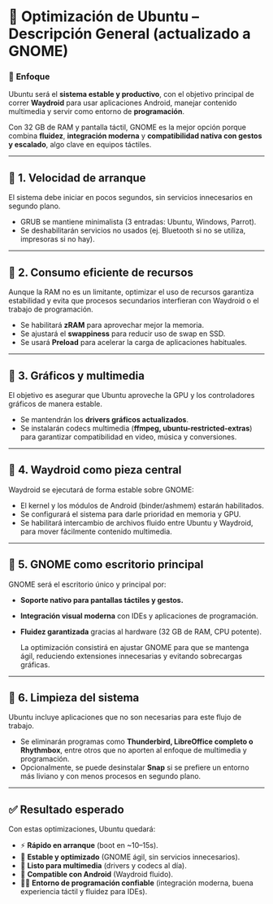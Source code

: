 # 🌿 Optimización de Ubuntu – Descripción General (actualizado a GNOME)

### 🎯 **Enfoque**

Ubuntu será el **sistema estable y productivo**, con el objetivo principal de correr **Waydroid** para usar aplicaciones Android, manejar contenido multimedia y servir como entorno de **programación**.

Con 32 GB de RAM y pantalla táctil, GNOME es la mejor opción porque combina **fluidez**, **integración moderna** y **compatibilidad nativa con gestos y escalado**, algo clave en equipos táctiles.

---

## 🔹 1. Velocidad de arranque

El sistema debe iniciar en pocos segundos, sin servicios innecesarios en segundo plano.

- GRUB se mantiene minimalista (3 entradas: Ubuntu, Windows, Parrot).
- Se deshabilitarán servicios no usados (ej. Bluetooth si no se utiliza, impresoras si no hay).

---

## 🔹 2. Consumo eficiente de recursos

Aunque la RAM no es un limitante, optimizar el uso de recursos garantiza estabilidad y evita que procesos secundarios interfieran con Waydroid o el trabajo de programación.

- Se habilitará **zRAM** para aprovechar mejor la memoria.
- Se ajustará el **swappiness** para reducir uso de swap en SSD.
- Se usará **Preload** para acelerar la carga de aplicaciones habituales.

---

## 🔹 3. Gráficos y multimedia

El objetivo es asegurar que Ubuntu aproveche la GPU y los controladores gráficos de manera estable.

- Se mantendrán los **drivers gráficos actualizados**.
- Se instalarán codecs multimedia (**ffmpeg, ubuntu-restricted-extras**) para garantizar compatibilidad en video, música y conversiones.

---

## 🔹 4. Waydroid como pieza central

Waydroid se ejecutará de forma estable sobre GNOME:

- El kernel y los módulos de Android (binder/ashmem) estarán habilitados.
- Se configurará el sistema para darle prioridad en memoria y GPU.
- Se habilitará intercambio de archivos fluido entre Ubuntu y Waydroid, para mover fácilmente contenido multimedia.

---

## 🔹 5. GNOME como escritorio principal

GNOME será el escritorio único y principal por:

- **Soporte nativo para pantallas táctiles y gestos.**
- **Integración visual moderna** con IDEs y aplicaciones de programación.
- **Fluidez garantizada** gracias al hardware (32 GB de RAM, CPU potente).
    
    La optimización consistirá en ajustar GNOME para que se mantenga ágil, reduciendo extensiones innecesarias y evitando sobrecargas gráficas.
    

---

## 🔹 6. Limpieza del sistema

Ubuntu incluye aplicaciones que no son necesarias para este flujo de trabajo.

- Se eliminarán programas como **Thunderbird, LibreOffice completo o Rhythmbox**, entre otros que no aporten al enfoque de multimedia y programación.
- Opcionalmente, se puede desinstalar **Snap** si se prefiere un entorno más liviano y con menos procesos en segundo plano.

---

## ✅ Resultado esperado

Con estas optimizaciones, Ubuntu quedará:

- ⚡ **Rápido en arranque** (boot en ~10–15s).
- 🧠 **Estable y optimizado** (GNOME ágil, sin servicios innecesarios).
- 🎥 **Listo para multimedia** (drivers y codecs al día).
- 📱 **Compatible con Android** (Waydroid fluido).
- 👨‍💻 **Entorno de programación confiable** (integración moderna, buena experiencia táctil y fluidez para IDEs).